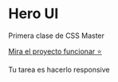 # Hero UI
Primera clase de CSS Master

[Mira el proyecto funcionar ⭐️](https://leonidasesteban.github.io/hero-ui-css-master/)

Tu tarea es hacerlo responsive
